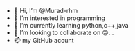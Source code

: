 - 👋 Hi, I’m @Murad-rhm
- 👀 I’m interested in programming
- 🌱 I’m currently learning python,c++,java
- 💞️ I’m looking to collaborate on 🙃...
- 📫 my GitHub acount

<!---
Murad-rhm/Murad-rhm is a ✨ special ✨ repository because its `README.md` (this file) appears on your GitHub profile.
You can click the Preview link to take a look at your changes.
--->
